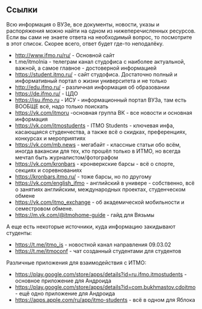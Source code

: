 ## Ссылки

Всю информация о ВУЗе, все документы, новости, указы и распоряжения можно найти на одном из нижеперечисленных ресурсов. Если вы сами не знаете ответа на необходимый вопрос, то посмотрите в этот список. Скорее всего, ответ будет где-то неподалёку.
- http://www.ifmo.ru/ru/ - Основной сайт
- t.me/itmolnia - телеграм канал студофиса с наиболее актуальной, важной, а самое главное - достоверной информацией
- https://student.itmo.ru/ - сайт студофиса. Достаточно полный и информативный портал о жизни университета и не только
- http://edu.ifmo.ru/ - различная информация об образовании
- https://de.ifmo.ru/ - ЦДО
- https://isu.ifmo.ru - ИСУ - информационный портал ВУЗа, там есть ВООБЩЕ всё, надо только поискать
- https://vk.com/itmoru -основная группа ВК - все новости и основная информация
- https://vk.com/itmostudents - ITMO Students - ключевая инфа, касающаяся студенчества, а также всё о скидках, преференциях, конкурсах и мероприятиях
- https://vk.com/mb.news - мегабайт - классные статьи обо всём, иногда вакансии для тех, кто прошёл только в ИТМО, но всегда мечтал быть журналистом/фотографом
- https://vk.com/kronbars - кронверкские барсы - всё о спорте, секциях и соревнованиях
- https://kronbars.itmo.ru/ - тоже барсы, но по другому
- https://vk.com/english_ifmo - английский в универе - собственно, всё о занятиях английским, международных проектах, студенческом обмене
- https://vk.com/itmo_exchange - об академической мобильности и семестровом обмене.
- https://m.vk.com/@itmohome-guide - гайд для Вязьмы

А еще есть некоторые источники, куда информацию закидывают студенты:
- https://t.me/itmo_is - новостной канал направления 09.03.02
- https://t.me/itmoconf - чат созданный студентами для студентов

Различные приложения для взаимодействия с ИТМО:
- https://play.google.com/store/apps/details?id=ru.ifmo.itmostudents - основное приложение для Андроида
- https://play.google.com/store/apps/details?id=com.bukhmastov.cdoitmo - ещё одно приложение для Андроида
- https://apps.apple.com/ru/app/itmo-students - всё в одном для Яблока
